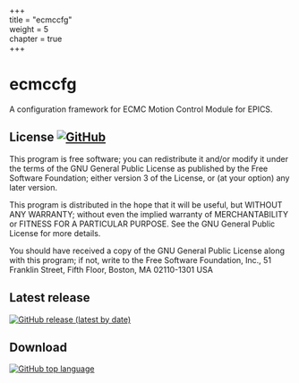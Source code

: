 +++  
title = "ecmccfg"   
weight = 5  
chapter = true  
+++  

# ecmccfg

A configuration framework for ECMC Motion Control Module for EPICS.

## License <a href="https://github.com/paulscherrerinstitute/ecmccfg/blob/master/LICENSE" target="_blank" rel="license">![GitHub](https://img.shields.io/github/license/paulscherrerinstitute/ecmccfg?style=for-the-badge)</a>

This program is free software; you can redistribute it and/or modify
   it under the terms of the GNU General Public License as published by
   the Free Software Foundation; either version 3 of the License, or
   (at your option) any later version.

This program is distributed in the hope that it will be useful,
   but WITHOUT ANY WARRANTY; without even the implied warranty of
   MERCHANTABILITY or FITNESS FOR A PARTICULAR PURPOSE.  See the
   GNU General Public License for more details.

You should have received a copy of the GNU General Public License
   along with this program; if not, write to the Free Software Foundation,
   Inc., 51 Franklin Street, Fifth Floor, Boston, MA 02110-1301  USA

## Latest release

<a href="https://github.com/paulscherrerinstitute/ecmccfg/releases/latest" target="_blank" rel="latest release">![GitHub release (latest by date)](https://img.shields.io/github/v/release/paulscherrerinstitute/ecmccfg?style=for-the-badge)</a>

## Download

<a href="https://github.com/paulscherrerinstitute/ecmccfg" target="_blank" rel="top language">![GitHub top language](https://img.shields.io/github/languages/top/paulscherrerinstitute/ecmccfg?style=for-the-badge)</a>
